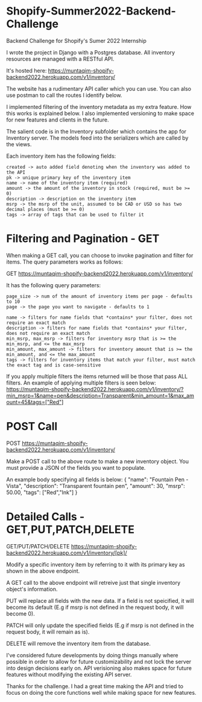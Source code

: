 # Shopify-Summer2022-Backend-Challenge
Backend Challenge for Shopify's Sumer 2022 Internship

I wrote the project in Django with a Postgres database.
All inventory resources are managed with a RESTful API.

It's hosted here: https://muntaqim-shopify-backend2022.herokuapp.com/v1/inventory/

The website has a rudimentary API caller which you can use. You can also use postman to call the routes I identify below.

I implemented filtering of the inventory metadata as my extra feature. How this works is explained below.
I also implemented versioning to make space for new features and clients in the future.

The salient code is in the Inventory subfolder which contains the app for Inventory server. The models feed into the serializers which are called by the views.

Each inventory item has the following fields:
```
created -> auto added field denoting when the inventory was added to the API
pk -> unique primary key of the inventory item
name -> name of the inventory item (required)
amount -> the amount of the inventory in stock (required, must be >= 0)
description -> description on the inventory item
msrp -> the msrp of the unit, assumed to be CAD or USD so has two decimal places (must be >= 0)
tags -> array of tags that can be used to filter it
```
# Filtering and Pagination - GET #

When making a GET call, you can choose to invoke pagination and filter for items. The query parameters works as follows:

GET https://muntaqim-shopify-backend2022.herokuapp.com/v1/inventory/

  It has the following query parameters:
  
    page_size -> num of the amount of inventory items per page - defaults to 10
    page -> the page you want to navigate - defaults to 1
    
    name -> filters for name fields that *contains* your filter, does not require an exact match
    description -> filters for name fields that *contains* your filter, does not require an exact match
    min_msrp, max_msrp -> filters for inventory msrp that is >= the min_msrp, and <= the max_msrp
    min_amount, max_amount -> filters for inventory amount that is >= the min_amount, and <= the max_amount
    tags -> filters for inventory items that match your filter, must match the exact tag and is case-sensitive
   
  If you apply multiple filters the items returned will be those that pass ALL filters. An example of applying multiple filters is seen below:
  https://muntaqim-shopify-backend2022.herokuapp.com/v1/inventory/?min_msrp=1&name=pen&description=Transparent&min_amount=1&max_amount=45&tags=["Red"]
  
# POST Call #

POST https://muntaqim-shopify-backend2022.herokuapp.com/v1/inventory/

Make a POST call to the above route to make a new inventory object. You must provide a JSON of the fields you want to populate.

An example body specifying all fields is below:
{
    "name": "Fountain Pen - Vista",
    "description": "Transparent fountain pen",
    "amount": 30,
    "msrp": 50.00,
    "tags": ["Red","Ink"]
}


# Detailed Calls - GET,PUT,PATCH,DELETE #

GET/PUT/PATCH/DELETE https://muntaqim-shopify-backend2022.herokuapp.com/v1/inventory/[pk]/
  
 Modify a specific inventory item by referring to it with its primary key as shown in the above endpoint.

 A GET call to the above endpoint will retreive just that single inventory object's information.

 PUT will replace all fields with the new data. If a field is not speicified, it will become its default (E.g if msrp is not defined in the request body, it will become 0). 

 PATCH will only update the specified fields (E.g if msrp is not defined in the request body, it will remain as is).
 
 DELETE will remove the inventory item from the database.
  
 
 I've considered future developments by doing things manually where possible in order to allow for future customizability and not lock the server into design decisions early on.
 API verisioning also makes space for future features without modifying the existing API server.
  
 Thanks for the challenge. I had a great time making the API and tried to focus on doing the core functions well while making space for new features.
